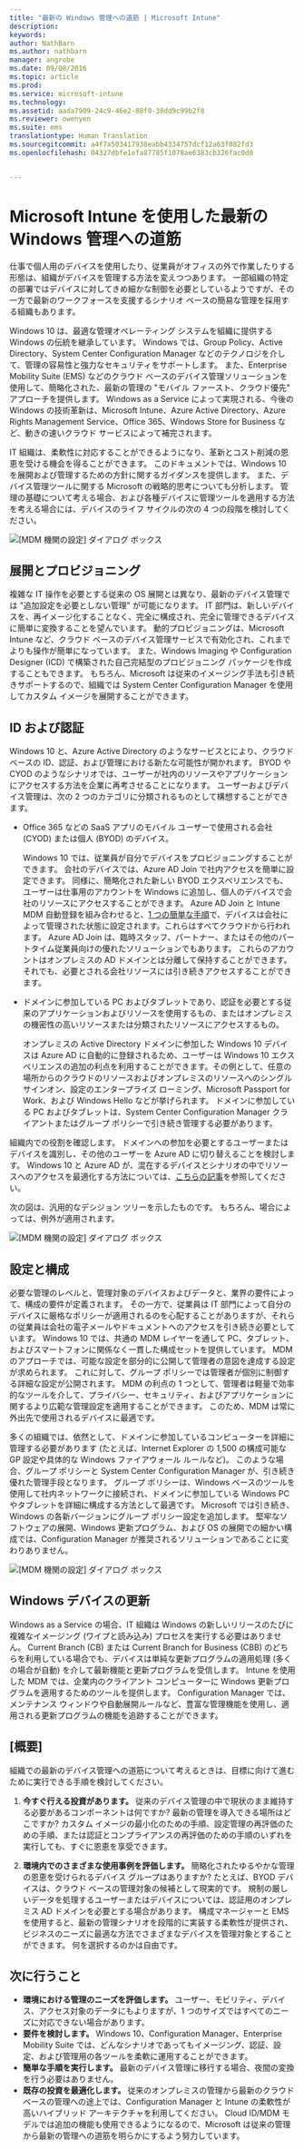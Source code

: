 ```yaml
---
title: "最新の Windows 管理への道筋 | Microsoft Intune"
description: 
keywords: 
author: NathBarn
ms.author: nathbarn
manager: angrobe
ms.date: 09/08/2016
ms.topic: article
ms.prod: 
ms.service: microsoft-intune
ms.technology: 
ms.assetid: aada7909-24c9-46e2-88f0-38dd9c99b2f8
ms.reviewer: owenyen
ms.suite: ems
translationtype: Human Translation
ms.sourcegitcommit: a4f7a503417938eabb4334757dcf12a63f082fd3
ms.openlocfilehash: 04327dbfe1efa87785f1078ae6383cb326fac0d0


---
```


# Microsoft Intune を使用した最新の Windows 管理への道筋

仕事で個人用のデバイスを使用したり、従業員がオフィスの外で作業したりする形態は、組織がデバイスを管理する方法を変えつつあります。 一部組織の特定の部署ではデバイスに対してきめ細かな制御を必要としているようですが、その一方で最新のワークフォースを支援するシナリオ ベースの簡易な管理を採用する組織もあります。

Windows 10 は、最適な管理オペレーティング システムを組織に提供する Windows の伝統を継承しています。 Windows では、Group Policy、Active Directory、System Center Configuration Manager などのテクノロジを介して、管理の容易性と強力なセキュリティをサポートします。 また、Enterprise Mobility Suite (EMS) などのクラウド ベースのデバイス管理ソリューションを使用して、簡略化された、最新の管理の "モバイル ファースト、クラウド優先" アプローチを提供します。 Windows as a Service によって実現される、今後の Windows の技術革新は、Microsoft Intune、Azure Active Directory、Azure Rights Management Service、Office 365、Windows Store for Business など、動きの速いクラウド サービスによって補完されます。

IT 組織は、柔軟性に対応することができるようになり、革新とコスト削減の恩恵を受ける機会を得ることができます。 このドキュメントでは、Windows 10 を展開および管理するための方針に関するガイダンスを提供します。 また、デバイス管理ツールに関する Microsoft の戦略的思考についても分析します。 管理の基礎について考える場合、および各種デバイスに管理ツールを適用する方法を考える場合には、デバイスのライフ サイクルの次の 4 つの段階を検討してください。

![[MDM 機関の設定] ダイアログ ボックス](../media/mdm-path-stages.png)

## 展開とプロビジョニング

複雑な IT 操作を必要とする従来の OS 展開とは異なり、最新のデバイス管理では "追加設定を必要としない管理" が可能になります。 IT 部門は、新しいデバイスを、再イメージ化することなく、完全に構成され、完全に管理できるデバイスに簡単に変換することを望んでいます。  動的プロビジョニングは、Microsoft Intune など、クラウド ベースのデバイス管理サービスで有効化され、これまでよりも操作が簡単になっています。 また、Windows Imaging や Configuration Designer (ICD) で構築された自己完結型のプロビジョニング パッケージを作成することもできます。 もちろん、Microsoft は従来のイメージング手法も引き続きサポートするので、組織では System Center Configuration Manager を使用してカスタム イメージを展開することができます。

## ID および認証

Windows 10 と、Azure Active Directory のようなサービスとにより、クラウド ベースの ID、認証、および管理における新たな可能性が開かれます。 BYOD や CYOD のようなシナリオでは、ユーザーが社内のリソースやアプリケーションにアクセスする方法を企業に再考させることになります。 ユーザーおよびデバイス管理は、次の 2 つのカテゴリに分類されるものとして構想することができます。

- Office 365 などの SaaS アプリのモバイル ユーザーで使用される会社 (CYOD) または個人 (BYOD) のデバイス。

  Windows 10 では、従業員が自分でデバイスをプロビジョニングすることができます。 会社のデバイスでは、Azure AD Join で社内アクセスを簡単に設定できます。 同様に、簡略化された新しい BYOD エクスペリエンスでも、ユーザーは仕事用のアカウントを Windows に追加し、個人のデバイスで会社のリソースにアクセスすることができます。 Azure AD Join と Intune MDM 自動登録を組み合わせると、[1 つの簡単な手順](https://blogs.technet.microsoft.com/ad/2015/08/14/windows-10-azure-ad-and-microsoft-intune-automatic-mdm-enrollment-powered-by-the-cloud/)で、デバイスは会社によって管理された状態に設定されます。これらはすべてクラウドから行われます。 Azure AD Join は、臨時スタッフ、パートナー、またはその他のパートタイム従業員向けの優れたソリューションでもあります。 これらのアカウントはオンプレミスの AD ドメインとは分離して保持することができます。それでも、必要とされる会社リソースには引き続きアクセスすることができます。
- ドメインに参加している PC およびタブレットであり、認証を必要とする従来のアプリケーションおよびリソースを使用するもの、またはオンプレミスの機密性の高いリソースまたは分類されたリソースにアクセスするもの。

  オンプレミスの Active Directory ドメインに参加した Windows 10 デバイスは Azure AD に自動的に登録されるため、ユーザーは Windows 10 エクスペリエンスの追加の利点を利用することができます。その例として、任意の場所からのクラウドのリソースおよびオンプレミスのリソースへのシングル サインオン、設定のエンタープライズ ローミング、Microsoft Passport for Work、および Windows Hello などが挙げられます。 ドメインに参加している PC およびタブレットは、System Center Configuration Manager クライアントまたはグループ ポリシーで引き続き管理する必要があります。

組織内での役割を確認します。 ドメインへの参加を必要とするユーザーまたはデバイスを識別し、その他のユーザーを Azure AD に切り替えることを検討します。 Windows 10 と Azure AD が、混在するデバイスとシナリオの中でリソースへのアクセスを最適化する方法については、[こちらの記事](https://azure.microsoft.com/en-us/documentation/articles/active-directory-azureadjoin-windows10-devices/)を参照してください。

次の図は、汎用的なデシジョン ツリーを示したものです。 もちろん、場合によっては、例外が適用されます。

![[MDM 機関の設定] ダイアログ ボックス](../media/mdm-path-stages-flow1.png)

## 設定と構成

必要な管理のレベルと、管理対象のデバイスおよびデータと、業界の要件によって、構成の要件が定義されます。 その一方で、従業員は IT 部門によって自分のデバイスに厳格なポリシーが適用されるのを心配することがありますが、それらの従業員は会社の電子メールやドキュメントへのアクセスを引き続き必要としています。 Windows 10 では、共通の MDM レイヤーを通して PC、タブレット、およびスマートフォンに関係なく一貫した構成セットを提供しています。 MDM のアプローチでは、可能な設定を部分的に公開して管理者の意図を達成する設定が求められます。 これに対して、グループ ポリシーでは管理者が個別に制御する詳細な設定が公開されます。 MDM の利点の 1 つとして、管理者は軽量で効率的なツールを介して、プライバシー、セキュリティ、およびアプリケーションに関するより広範な管理設定を適用することができます。 このため、MDM は常に外出先で使用されるデバイスに最適です。

多くの組織では、依然として、ドメインに参加しているコンピューターを詳細に管理する必要があります (たとえば、Internet Explorer の 1,500 の構成可能な GP 設定や具体的な Windows ファイアウォール ルールなど)。 このような場合、グループ ポリシーと System Center Configuration Manager が、引き続き優れた管理手段となります。 グループ ポリシーは、Windows ベースのツールを使用して社内ネットワークに接続され、ドメインに参加している Windows PC やタブレットを詳細に構成する方法として最適です。 Microsoft では引き続き、Windows の各新バージョンにグループ ポリシー設定を追加します。 堅牢なソフトウェアの展開、Windows 更新プログラム、および OS の展開での細かい構成では、Configuration Manager が推奨されるソリューションであることに変わりありません。

![[MDM 機関の設定] ダイアログ ボックス](../media/mdm-path-stages-flow2.png)

## Windows デバイスの更新

Windows as a Service の場合、IT 組織は Windows の新しいリリースのたびに複雑なイメージング (ワイプと読み込み) プロセスを実行する必要はありません。 Current Branch (CB) または Current Branch for Business (CBB) のどちらを利用している場合でも、デバイスは単純な更新プログラムの適用処理 (多くの場合が自動) を介して最新機能と更新プログラムを受信します。 Intune を使用した MDM では、企業内のクライアント コンピューターに Windows 更新プログラムを適用するためのツールを提供します。 Configuration Manager では、メンテナンス ウィンドウや自動展開ルールなど、豊富な管理機能を使用し、適用される更新プログラムの機能を追跡することができます。

## [概要]

組織での最新のデバイス管理への道筋について考えるときは、目標に向けて進むために実行できる手順を検討してください。

1. **今すぐ行える投資があります。** 従来のデバイス管理の中で現状のまま維持する必要があるコンポーネントは何ですか? 最新の管理を導入できる場所はどこですか? カスタム イメージの最小化のための手順、設定管理の再評価のための手順、または認証とコンプライアンスの再評価のための手順のいずれを実行しても、すぐに恩恵を享受できます。

2. **環境内でのさまざまな使用事例を評価します。** 簡略化されたゆるやかな管理の恩恵を受けられるデバイス グループはありますか? たとえば、BYOD デバイスは、クラウド ベースの管理対象の候補として現実的です。 規制の厳しいデータを処理するユーザーまたはデバイスについては、認証用のオンプレミス AD ドメインを必要とする場合があります。 構成マネージャーと EMS を使用すると、最新の管理シナリオを段階的に実装する柔軟性が提供され、ビジネスのニーズに最適な方法でさまざまなデバイスを管理対象とすることができます。 何を選択するのかは自由です。

## 次に行うこと

- **環境における管理のニーズを評価します。** ユーザー、モビリティ、デバイス、アクセス対象のデータにもよりますが、1 つのサイズではすべてのニーズに対応できない場合があります。
- **要件を検討します。** Windows 10、Configuration Manager、Enterprise Mobility Suite では、どんなシナリオであってもイメージング、認証、設定、および管理用の各ツールを柔軟に運用することができます。
- **簡単な手順を実行します。** 最新のデバイス管理に移行する場合、夜間の変換を行う必要はありません。
- **既存の投資を最適化します。** 従来のオンプレミスの管理から最新のクラウド ベースの管理への途上では、Configuration Manager と Intune の柔軟性が高いハイブリッド アーキテクチャを利用してください。 Cloud ID/MDM モデルでは追加の機能も使用できるようになるので、Microsoft は従来の管理から最新の管理への道筋を明らかにするよう努力しています。



<!--HONumber=Oct16_HO4-->


